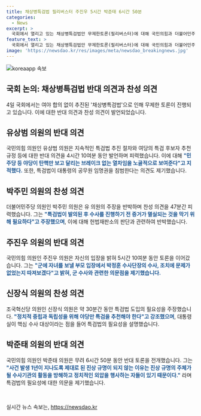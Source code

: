 ```yaml
---
title: 채상병특검법 필리버스터 주진우 5시간 박준태 6시간 50분
categories:
  - News
excerpt: >
  국회에서 열리고 있는 채상병특검법안 무제한토론(필리버스터)에 대해 국민의힘과 더불어민주당 의원들 간 반대와 찬성의 입장을 나눠 소개합니다. 국민의힘 의원들은 특검법 추진 절차와 후보자 추천에 대한 불만을 피력하며 필리버스터를 이어갔고, 더불어민주당 의원들은 이에 반박하며 특검법의 필요성을 강조했습니다. 필리버스터가 종료될 전망이지만, 특검법 관련한 뜨거운 토론이 이어질 예정입니다. (150자)
feature_text: >
  국회에서 열리고 있는 채상병특검법안 무제한토론(필리버스터)에 대해 국민의힘과 더불어민주당 의원들 간 반대와 찬성의 입장을 나눠 소개합니다. 국민의힘 의원들은 특검법 추진 절차와 후보자 추천에 대한 불만을 피력하며 필리버스터를 이어갔고, 더불어민주당 의원들은 이에 반박하며 특검법의 필요성을 강조했습니다. 필리버스터가 종료될 전망이지만, 특검법 관련한 뜨거운 토론이 이어질 예정입니다. (150자)
image: 'https://newsdao.kr/res/images/meta/newsdao_breakingnews.jpg'
---
```


<p><img src="https://newsdao.kr/res/images/meta/newsdao_breakingnews.jpg" alt="koreaapp 속보" /></p>

<h2 data-ke-size="size26">국회 논의: 채상병특검법 반대 의견과 찬성 의견</h2>

<p data-ke-size="size16">4일 국회에서는 여야 합의 없이 추진된 '채상병특검법'으로 인해 무제한 토론이 진행되고 있습니다. 이에 대한 반대 의견과 찬성 의견이 발언되었습니다.</p>

<h2 data-ke-size="size24">유상범 의원의 반대 의견</h2>

<p data-ke-size="size16">국민의힘 의원인 유상범 의원은 지속적인 특검법 추진 절차와 여당의 특검 후보자 추천 규정 등에 대한 반대 의견을 4시간 10여분 동안 발언하며 피력했습니다. 이에 대해 <b><span style="color: #1a5490;">"민주당 등 야당이 탄핵만 보고 달리는 브레이크 없는 열차임을 노골적으로 보여준다"고 지적했다.</span></b> 또한, 특검법이 대통령의 공무원 임명권을 침범한다는 의견도 제기했습니다.</p>

<h2 data-ke-size="size24">박주민 의원의 찬성 의견</h2>

<p data-ke-size="size16">더불어민주당 의원인 박주민 의원은 유 의원의 주장을 반박하며 찬성 의견을 47분간 피력했습니다. 그는 <b><span style="color: #1a5490;">"특검법이 발의된 후 수사를 진행하기 전 증거가 멸실되는 것을 막기 위해 필요하다"고 주장했으며</span></b>, 이에 대해 헌법재판소의 판단과 관련하여 반박했습니다.</p>

<h2 data-ke-size="size24">주진우 의원의 반대 의견</h2>

<p data-ke-size="size16">국민의힘 의원인 주진우 의원은 자신의 입장을 밝혀 5시간 10여분 동안 토론을 이어갔습니다. 그는 <b><span style="color: #1a5490;">"군에 자녀를 보낼 부모 입장에서 박정훈 수사단장의 수사, 조치에 문제가 없었는지 따져보겠다"고 밝혀, 군 수사와 관련한 의문점을 제기했습니다.</span></b></p>

<h2 data-ke-size="size24">신장식 의원의 찬성 의견</h2>

<p data-ke-size="size16">조국혁신당 의원인 신장식 의원은 약 30분간 동안 특검법 도입의 필요성을 주장했습니다. <b><span style="color: #1a5490;">"정치적 중립과 독립성을 위해 야당만 특검을 추천해야 한다"고 강조했으며</span></b>, 대통령실이 핵심 수사 대상이라는 점을 들어 특검법의 필요성을 설명했습니다.</p>

<h2 data-ke-size="size24">박준태 의원의 반대 의견</h2>

<p data-ke-size="size16">국민의힘 의원인 박준태 의원은 무려 6시간 50분 동안 반대 토론을 전개했습니다. 그는 <b><span style="color: #1a5490;">"사건 발생 1년이 지나도록 제대로 된 진상 규명이 되지 않는 이유는 진상 규명의 주체가 될 수사기관의 활동을 방해하고 정치적인 외압을 행사하는 자들이 있기 때문이다."</span></b> 라며 특검법의 필요성에 대한 의문을 제기했습니다.</p>

<p data-ke-size="size16">&nbsp;</p>
실시간 뉴스 속보는, <a href="https://newsdao.kr" rel="dofollow">https://newsdao.kr</a>


